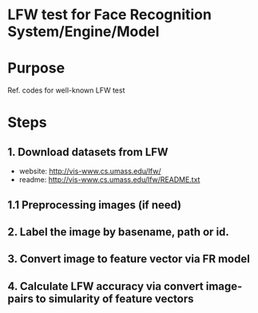 # LFW test for Face Recognition System/Engine/Model

# Purpose
Ref. codes for well-known LFW test

# Steps
## 1. Download datasets from LFW
- website: http://vis-www.cs.umass.edu/lfw/
- readme: http://vis-www.cs.umass.edu/lfw/README.txt

## 1.1 Preprocessing images (if need)

## 2. Label the image by basename, path or id.

## 3. Convert image to feature vector via FR model

## 4. Calculate LFW accuracy via convert image-pairs to simularity of feature vectors




